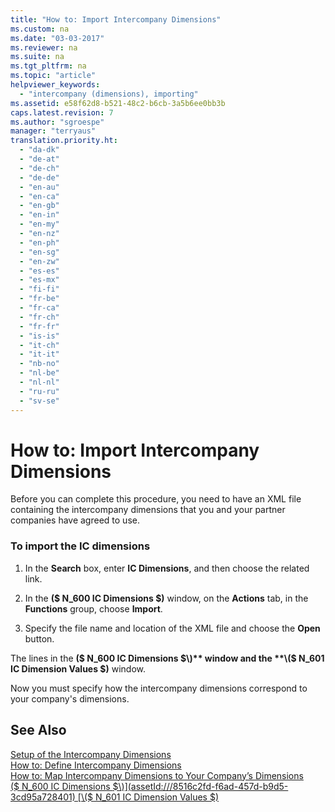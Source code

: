 ```yaml
---
title: "How to: Import Intercompany Dimensions"
ms.custom: na
ms.date: "03-03-2017"
ms.reviewer: na
ms.suite: na
ms.tgt_pltfrm: na
ms.topic: "article"
helpviewer_keywords: 
  - "intercompany (dimensions), importing"
ms.assetid: e58f62d8-b521-48c2-b6cb-3a5b6ee0bb3b
caps.latest.revision: 7
ms.author: "sgroespe"
manager: "terryaus"
translation.priority.ht: 
  - "da-dk"
  - "de-at"
  - "de-ch"
  - "de-de"
  - "en-au"
  - "en-ca"
  - "en-gb"
  - "en-in"
  - "en-my"
  - "en-nz"
  - "en-ph"
  - "en-sg"
  - "en-zw"
  - "es-es"
  - "es-mx"
  - "fi-fi"
  - "fr-be"
  - "fr-ca"
  - "fr-ch"
  - "fr-fr"
  - "is-is"
  - "it-ch"
  - "it-it"
  - "nb-no"
  - "nl-be"
  - "nl-nl"
  - "ru-ru"
  - "sv-se"
---
```

# How to: Import Intercompany Dimensions
Before you can complete this procedure, you need to have an XML file containing the intercompany dimensions that you and your partner companies have agreed to use.  
  
### To import the IC dimensions  
  
1.  In the **Search** box, enter **IC Dimensions**, and then choose the related link.  
  
2.  In the **\($ N\_600 IC Dimensions $\)** window, on the **Actions** tab, in the **Functions** group, choose **Import**.  
  
3.  Specify the file name and location of the XML file and choose the **Open** button.  
  
 The lines in the **\($ N\_600 IC Dimensions $\)** window and the **\($ N\_601 IC Dimension Values $\)** window.  
  
 Now you must specify how the intercompany dimensions correspond to your company's dimensions.  
  
## See Also  
 [Setup of the Intercompany Dimensions](../Finance/setup-of-the-intercompany-dimensions.md)   
 [How to: Define Intercompany Dimensions](../Finance/how-to-define-intercompany-dimensions.md)   
 [How to: Map Intercompany Dimensions to Your Company’s Dimensions](../Finance/how-to-map-intercompany-dimensions-to-your-company’s-dimensions.md)   
 [\($ N\_600 IC Dimensions $\)](assetId:///8516c2fd-f6ad-457d-b9d5-3cd95a728401)   
 [\($ N\_601 IC Dimension Values $\)](assetId:///c5ce1fd7-c3d3-44e1-b668-b2aeabfc77d1)